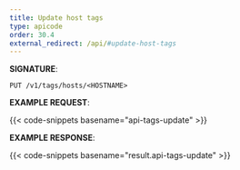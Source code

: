 ```yaml
---
title: Update host tags
type: apicode
order: 30.4
external_redirect: /api/#update-host-tags
---
```


**SIGNATURE**:

`PUT /v1/tags/hosts/<HOSTNAME>`

**EXAMPLE REQUEST**:

{{< code-snippets basename="api-tags-update" >}}

**EXAMPLE RESPONSE**:

{{< code-snippets basename="result.api-tags-update" >}}
